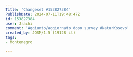 ```yaml
---
Title: 'Changeset #153827384'
PublishDate: 2024-07-11T19:48:47Z
id: 153827384
user: Jrachi
comment: 'Aggiunto/aggiornato dopo survey #NaturKosovo'
created_by: JOSM/1.5 (19128 it)
tags:
- Montenegro

---
```

